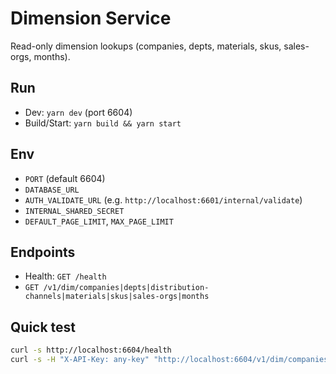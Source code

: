 # Dimension Service

Read-only dimension lookups (companies, depts, materials, skus, sales-orgs, months).

## Run
- Dev: `yarn dev` (port 6604)
- Build/Start: `yarn build && yarn start`

## Env
- `PORT` (default 6604)
- `DATABASE_URL`
- `AUTH_VALIDATE_URL` (e.g. `http://localhost:6601/internal/validate`)
- `INTERNAL_SHARED_SECRET`
- `DEFAULT_PAGE_LIMIT`, `MAX_PAGE_LIMIT`

## Endpoints
- Health: `GET /health`
- `GET /v1/dim/companies|depts|distribution-channels|materials|skus|sales-orgs|months`

## Quick test
```bash
curl -s http://localhost:6604/health
curl -s -H "X-API-Key: any-key" "http://localhost:6604/v1/dim/companies?limit=5"
```

